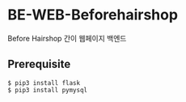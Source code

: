 # BE-WEB-Beforehairshop
Before Hairshop 간이 웹페이지 백엔드

## Prerequisite

```shell
$ pip3 install flask 
$ pip3 install pymysql
``` 